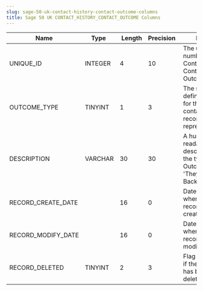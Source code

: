```yaml
---
slug: sage-50-uk-contact-history-contact-outcome-columns
title: Sage 50 UK CONTACT_HISTORY_CONTACT_OUTCOME Columns
---
```

| Name | Type  |  Length | Precision  |  Notes  | Example |
| --- | --- | --- | --- | --- | --- |
| UNIQUE_ID | INTEGER | 4 | 10 | The unique number of this ContactHistory Contact Outcome | 1 |
| OUTCOME_TYPE | TINYINT | 1 | 3 | The system-defined value for the type of contact this record represents | 0 |
| DESCRIPTION | VARCHAR | 30 | 30 | A human-readable description of the type of Outcome e.g. 'They will Call Back' | No Contact |
| RECORD_CREATE_DATE |  | 16 | 0 | Date and time when the record was created. | 04/08/2017 14:18:53 |
| RECORD_MODIFY_DATE |  | 16 | 0 | Date and time when the record was modified. | 04/08/2017 14:18:53 |
| RECORD_DELETED | TINYINT | 2 | 3 | Flag denoting if the record has been deleted or not. | 0 |
